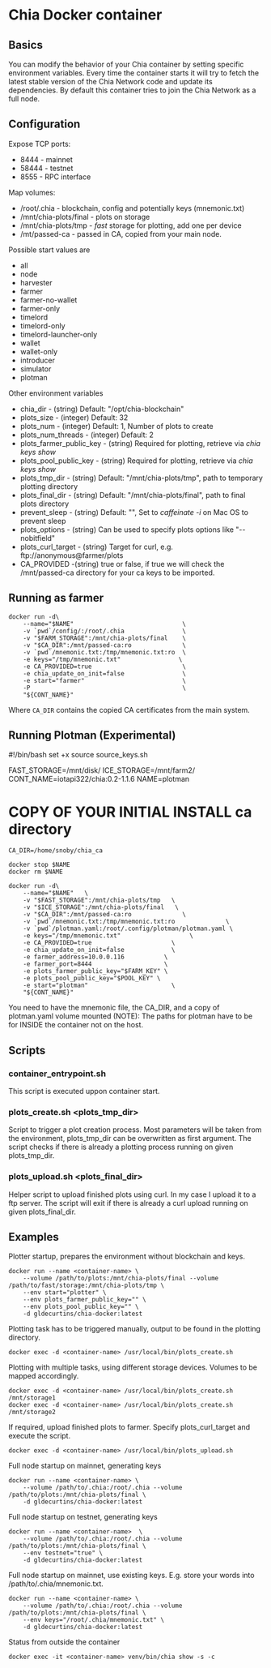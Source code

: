 # Chia Docker container

## Basics
You can modify the behavior of your Chia container by setting specific environment variables.
Every time the container starts it will try to fetch the latest stable version of the Chia Network code and update its dependencies.
By default this container tries to join the Chia Network as a full node.

## Configuration

Expose TCP ports:
- 8444 - mainnet
- 58444 - testnet
- 8555 - RPC interface

Map volumes:
- /root/.chia - blockchain, config and potentially keys (mnemonic.txt)
- /mnt/chia-plots/final - plots on storage
- /mnt/chia-plots/tmp - *fast* storage for plotting, add one per device
- /mt/passed-ca - passed in CA, copied from your main node.

Possible start values are
- all
- node
- harvester
- farmer
- farmer-no-wallet
- farmer-only
- timelord
- timelord-only
- timelord-launcher-only
- wallet
- wallet-only
- introducer
- simulator
- plotman

Other environment variables
- chia_dir - (string) Default: "/opt/chia-blockchain"
- plots_size - (integer) Default: 32
- plots_num - (integer) Default: 1, Number of plots to create
- plots_num_threads - (integer) Default: 2
- plots_farmer_public_key - (string) Required for plotting, retrieve via *chia keys show*
- plots_pool_public_key - (string) Required for plotting, retrieve via *chia keys show*
- plots_tmp_dir - (string) Default: "/mnt/chia-plots/tmp", path to temporary plotting directory
- plots_final_dir - (string) Default: "/mnt/chia-plots/final", path to final plots directory
- prevent_sleep - (string) Default: "", Set to *caffeinate -i* on Mac OS to prevent sleep
- plots_options - (string) Can be used to specify plots options like "--nobitfield"
- plots_curl_target - (string) Target for curl, e.g. ftp://anonymous@farmer/plots
- CA_PROVIDED -(string) true or false, if true we will check the /mnt/passed-ca directory for your ca keys to be imported.

## Running as farmer


```
docker run -d\
	--name="$NAME"                              \
	-v `pwd`/config/:/root/.chia                \
	-v "$FARM_STORAGE":/mnt/chia-plots/final    \
	-v "$CA_DIR":/mnt/passed-ca:ro              \
	-v `pwd`/mnemonic.txt:/tmp/mnemonic.txt:ro  \
	-e keys="/tmp/mnemonic.txt"                \
	-e CA_PROVIDED=true                         \
	-e chia_update_on_init=false                \
	-e start="farmer"                           \
	-P                                          \
	"${CONT_NAME}"

```
Where `CA_DIR` contains the copied CA certificates from the main system.

## Running Plotman (Experimental)
#!/bin/bash
set +x
source source_keys.sh

FAST_STORAGE=/mnt/disk/
ICE_STORAGE=/mnt/farm2/
CONT_NAME=iotapi322/chia:0.2-1.1.6
NAME=plotman

# COPY OF YOUR INITIAL INSTALL ca directory
```
CA_DIR=/home/snoby/chia_ca

docker stop $NAME
docker rm $NAME

docker run -d\
	--name="$NAME"   \
	-v "$FAST_STORAGE":/mnt/chia-plots/tmp   \
	-v "$ICE_STORAGE":/mnt/chia-plots/final   \
	-v "$CA_DIR":/mnt/passed-ca:ro              \
	-v `pwd`/mnemonic.txt:/tmp/mnemonic.txt:ro              \
	-v `pwd`/plotman.yaml:/root/.config/plotman/plotman.yaml \
	-e keys="/tmp/mnemonic.txt"                   \
	-e CA_PROVIDED=true                      \
	-e chia_update_on_init=false             \
	-e farmer_address=10.0.0.116           \
	-e farmer_port=8444                    \
	-e plots_farmer_public_key="$FARM_KEY" \
    -e plots_pool_public_key="$POOL_KEY" \
	-e start="plotman"                       \
	"${CONT_NAME}"
```
You need to have the  mnemonic file, the CA_DIR, and a copy of plotman.yaml volume mounted
(NOTE): The paths for plotman have to be for INSIDE the container not on the host.

## Scripts

### container_entrypoint.sh
This script is executed uppon container start.

### plots_create.sh <plots_tmp_dir>
Script to trigger a plot creation process. Most parameters will be taken from the environment, plots_tmp_dir can be overwritten as first argument.
The script checks if there is already a plotting process running on given plots_tmp_dir.

### plots_upload.sh <plots_final_dir>
Helper script to upload finished plots using curl. In my case I upload it to a ftp server.
The script will exit if there is already a curl upload running on given plots_final_dir.

## Examples

Plotter startup, prepares the environment without blockchain and keys.
```
docker run --name <container-name> \
    --volume /path/to/plots:/mnt/chia-plots/final --volume /path/to/fast/storage:/mnt/chia-plots/tmp \
    --env start="plotter" \
    --env plots_farmer_public_key="" \
    --env plots_pool_public_key="" \
    -d gldecurtins/chia-docker:latest
```

Plotting task has to be triggered manually, output to be found in the plotting directory.
```
docker exec -d <container-name> /usr/local/bin/plots_create.sh
```

Plotting with multiple tasks, using different storage devices. Volumes to be mapped accordingly.
```
docker exec -d <container-name> /usr/local/bin/plots_create.sh /mnt/storage1
docker exec -d <container-name> /usr/local/bin/plots_create.sh /mnt/storage2
```

If required, upload finished plots to farmer. Specify plots_curl_target and execute the script.
```
docker exec -d <container-name> /usr/local/bin/plots_upload.sh
```

Full node startup on mainnet, generating keys
```
docker run --name <container-name> \
    --volume /path/to/.chia:/root/.chia --volume /path/to/plots:/mnt/chia-plots/final \
    -d gldecurtins/chia-docker:latest
```

Full node startup on testnet, generating keys
```
docker run --name <container-name>  \
    --volume /path/to/.chia:/root/.chia --volume /path/to/plots:/mnt/chia-plots/final \
    --env testnet="true" \
    -d gldecurtins/chia-docker:latest
```

Full node startup on mainnet, use existing keys. E.g. store your words into /path/to/.chia/mnemonic.txt.
```
docker run --name <container-name> \
    --volume /path/to/.chia:/root/.chia --volume /path/to/plots:/mnt/chia-plots/final \
    --env keys="/root/.chia/mnemonic.txt" \
    -d gldecurtins/chia-docker:latest
```

Status from outside the container
```
docker exec -it <container-name> venv/bin/chia show -s -c
```

